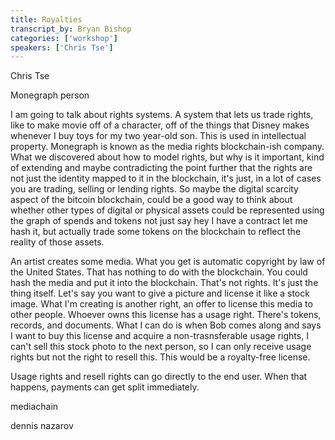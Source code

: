 ```yaml
---
title: Royalties
transcript_by: Bryan Bishop
categories: ['workshop']
speakers: ['Chris Tse']
---
```


Chris Tse

Monegraph person

I am going to talk about rights systems. A system that lets us trade rights, like to make movie off of a character, off of the things that Disney makes whenever I buy toys for my two year-old son. This is used in intellectual property. Monegraph is known as the media rights blockchain-ish company. What we discovered about how to model rights, but why is it important, kind of extending and maybe contradicting the point further that the rights are not just the identity mapped to it in the blockchain, it's just, in a lot of cases you are trading, selling or lending rights. So maybe the digital scarcity aspect of the bitcoin blockchain, could be a good way to think about whether other types of digital or physical assets could be represented using the graph of spends and tokens not just say hey I have a contract let me hash it, but actually trade some tokens on the blockchain to reflect the reality of those assets.

An artist creates some media. What you get is automatic copyright by law of the United States. That has nothing to do with the blockchain. You could hash the media and put it into the blockchain. That's not rights. It's just the thing itself. Let's say you want to give a picture and license it like a stock image. What I'm creating is another right, an offer to license this media to other people. Whoever owns this license has a usage right. There's tokens, records, and documents. What I can do is when Bob comes along and says I want to buy this license and acquire a non-trasnsferable usage rights, I can't sell this stock photo to the next person, so I can only receive usage rights but not the right to resell this. This would be a royalty-free license.

Usage rights and resell rights can go directly to the end user. When that happens, payments can get split immediately.

mediachain

dennis nazarov
